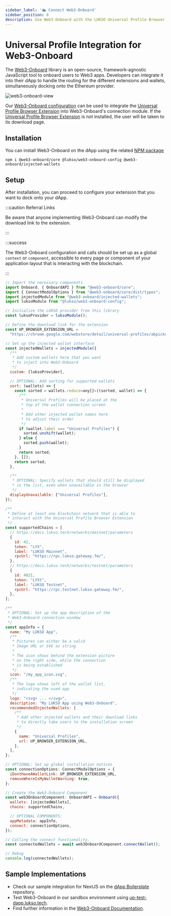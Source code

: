 ```yaml
---
sidebar_label: '🛳️ Connect Web3-Onboard'
sidebar_position: 8
description: Use Web3-Onboard with the LUKSO Universal Profile Browser Extension.
---
```


# Universal Profile Integration for Web3-Onboard

The [Web3-Onboard](https://onboard.blocknative.com/) library is an open-source, framework-agnostic JavaScript tool to onboard users to Web3 apps. Developers can integrate it into their dApp to handle the routing for the different extensions and wallets, simultaneously docking onto the Ethereum provider.

![web3-onboard-view](/img/extension/web3-onboard.png)

Our [Web3-Onboard configuration](https://github.com/lukso-network/web3-onboard-config) can be used to integrate the [Universal Profile Browser Extension](https://chrome.google.com/webstore/detail/universal-profiles/abpickdkkbnbcoepogfhkhennhfhehfn?hl) into Web3-Onboard's connection module. If the [Universal Profile Browser Extension](https://chrome.google.com/webstore/detail/universal-profiles/abpickdkkbnbcoepogfhkhennhfhehfn?hl) is not installed, the user will be taken to its download page.

## Installation

You can install Web3-Onboard on the dApp using the related [NPM package](https://www.npmjs.com/package/@lukso/web3-onboard-config)

```shell
npm i @web3-onboard/core @lukso/web3-onboard-config @web3-onboard/injected-wallets
```

## Setup

After installation, you can proceed to configure your extension that you want to dock onto your dApp.

:::caution Referral Links

Be aware that anyone implementing Web3-Onboard can modify the download link to the extension.

:::

:::success

The Web3-Onboard configuration and calls should be set up as a global `context` or `component`, accessible to every page or component of your application layout that is interacting with the blockchain.

:::

```js
// Import the necessary components
import Onboard, { OnboardAPI } from "@web3-onboard/core";
import { ConnectModalOptions } from "@web3-onboard/core/dist/types";
import injectedModule from "@web3-onboard/injected-wallets";
import luksoModule from "@lukso/web3-onboard-config";

// Initialize the LUKSO provider from this library
const luksoProvider = luksoModule();

// Define the download link for the extension
const UP_BROWSER_EXTENSION_URL =
  "https://chrome.google.com/webstore/detail/universal-profiles/abpickdkkbnbcoepogfhkhennhfhehfn?hl";

// Set up the injected wallet interface
const injectedWallets = injectedModule({
  /**
   * Add custom wallets here that you want
   * to inject into Web3-Onboard
   */
  custom: [luksoProvider],

  // OPTIONAL: Add sorting for supported wallets
  sort: (wallets) => {
    const sorted = wallets.reduce<any[]>((sorted, wallet) => {
      /**
       * Universal Profiles will be placed at the
       * top of the wallet connection screen
       *
       * Add other injected wallet names here
       * to adjust their order
       */
      if (wallet.label === "Universal Profiles") {
        sorted.unshift(wallet);
      } else {
        sorted.push(wallet);
      }
      return sorted;
    }, []);
    return sorted;
  },

  /**
   * OPTIONAL: Specify wallets that should still be displayed
   * in the list, even when unavailable in the browser
   */
  displayUnavailable: ["Universal Profiles"],
});

/**
 * Define at least one blockchain network that is able to
 * interact with the Universal Profile Browser Extension
 */
const supportedChains = [
  // https://docs.lukso.tech/networks/mainnet/parameters
  {
    id: 42,
    token: "LYX",
    label: "LUKSO Mainnet",
    rpcUrl: "https://rpc.lukso.gateway.fm/",
  },
  // https://docs.lukso.tech/networks/testnet/parameters
  {
    id: 4021,
    token: "LYXt",
    label: "LUKSO Testnet",
    rpcUrl: "https://rpc.testnet.lukso.gateway.fm/",
  },
];

/**
 * OPTIONAL: Set up the app description of the
 * Web3-Onboard connection window
 */
const appInfo = {
  name: "My LUKSO App",
  /**
   * Pictures can either be a valid
   * Image URL or SVG as string
   *
   * The icon shows behind the extension picture
   * on the right side, while the connection
   * is being established
   */
  icon: "/my_app_icon.svg",
  /**
   * The logo shows left of the wallet list,
   * indicating the used app
   */
  logo: "<svg> ... </svg>",
  description: "My LUKSO App using Web3-Onboard",
  recommendedInjectedWallets: [
    /**
     * Add other injected wallets and their download links
     * to directly take users to the installation screen
     */
    {
      name: "Universal Profiles",
      url: UP_BROWSER_EXTENSION_URL,
    },
  ],
};

// OPTIONAL: Set up global installation notices
const connectionOptions: ConnectModalOptions = {
  iDontHaveAWalletLink: UP_BROWSER_EXTENSION_URL,
  removeWhereIsMyWalletWarning: true,
};

// Create the Web3-Onboard Component
const web3OnboardComponent: OnboardAPI = Onboard({
  wallets: [injectedWallets],
  chains: supportedChains,

  // OPTIONAL COMPONENTS:
  appMetadata: appInfo,
  connect: connectionOptions,
});

// Calling the connect functionality,
const connectedWallets = await web3OnboardComponent.connectWallet();

// Debug
console.log(connectedWallets);
```

## Sample Implementations

- Check our sample integration for NextJS on the [dApp Boilerplate](https://github.com/lukso-network/tools-dapp-boilerplate) repository.
- Test Web3-Onboard in our sandbox environment using [up-test-dapp.lukso.tech](https://up-test-dapp.lukso.tech/).
- Find further information in the [Web3-Onboard Documentation](https://onboard.blocknative.com/docs/getting-started).
